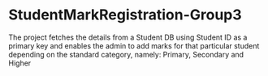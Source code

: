 # StudentMarkRegistration-Group3
The project fetches the details from a Student DB using Student ID as a primary key and enables the admin to add marks for that particular student depending on the standard category, namely: Primary, Secondary and Higher   
